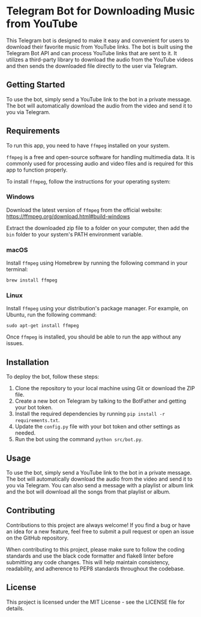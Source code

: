 # Telegram Bot for Downloading Music from YouTube

This Telegram bot is designed to make it easy and convenient for users to download their favorite music from YouTube links. The bot is built using the Telegram Bot API and can process YouTube links that are sent to it. It utilizes a third-party library to download the audio from the YouTube videos and then sends the downloaded file directly to the user via Telegram. 

## Getting Started

To use the bot, simply send a YouTube link to the bot in a private message. The bot will automatically download the audio from the video and send it to you via Telegram. 

## Requirements

To run this app, you need to have `ffmpeg` installed on your system. 

`ffmpeg` is a free and open-source software for handling multimedia data. It is commonly used for processing audio and video files and is required for this app to function properly.

To install `ffmpeg`, follow the instructions for your operating system:

### Windows

Download the latest version of `ffmpeg` from the official website: https://ffmpeg.org/download.html#build-windows

Extract the downloaded zip file to a folder on your computer, then add the `bin` folder to your system's PATH environment variable.

### macOS

Install `ffmpeg` using Homebrew by running the following command in your terminal:

```
brew install ffmpeg
```

### Linux

Install `ffmpeg` using your distribution's package manager. For example, on Ubuntu, run the following command:

```
sudo apt-get install ffmpeg
```

Once `ffmpeg` is installed, you should be able to run the app without any issues.

## Installation

To deploy the bot, follow these steps:

1. Clone the repository to your local machine using Git or download the ZIP file.
2. Create a new bot on Telegram by talking to the BotFather and getting your bot token.
3. Install the required dependencies by running `pip install -r requirements.txt`.
4. Update the `config.py` file with your bot token and other settings as needed.
5. Run the bot using the command `python src/bot.py`.

## Usage

To use the bot, simply send a YouTube link to the bot in a private message. The bot will automatically download the audio from the video and send it to you via Telegram. You can also send a message with a playlist or album link and the bot will download all the songs from that playlist or album.

## Contributing

Contributions to this project are always welcome! If you find a bug or have an idea for a new feature, feel free to submit a pull request or open an issue on the GitHub repository.

When contributing to this project, please make sure to follow the coding standards and use the black code formatter and flake8 linter before submitting any code changes. This will help maintain consistency, readability, and adherence to PEP8 standards throughout the codebase.

## License

This project is licensed under the MIT License - see the LICENSE file for details.
